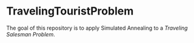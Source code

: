 # TravelingTouristProblem

The goal of this repository is to apply Simulated Annealing to a *Traveling Salesman Problem*. 


